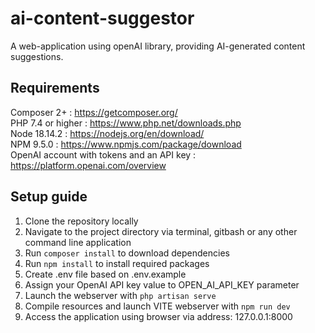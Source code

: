 # ai-content-suggestor

A web-application using openAI library, providing AI-generated content suggestions.

## Requirements

Composer 2+ : https://getcomposer.org/ <br/>
PHP 7.4 or higher : https://www.php.net/downloads.php <br/>
Node 18.14.2 : https://nodejs.org/en/download/ <br/>
NPM 9.5.0 : https://www.npmjs.com/package/download <br/>
OpenAI account with tokens and an API key : https://platform.openai.com/overview

## Setup guide

1. Clone the repository locally
2. Navigate to the project directory via terminal, gitbash or any other command line application
3. Run ```composer install``` to download dependencies 
4. Run ```npm install``` to install required packages
5. Create .env file based on .env.example
6. Assign your OpenAI API key value to OPEN_AI_API_KEY parameter
7. Launch the webserver with ```php artisan serve```
8. Compile resources and launch VITE webserver with ```npm run dev```
9. Access the application using browser via address: 127.0.0.1:8000
